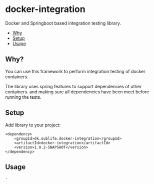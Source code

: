 # docker-integration
Docker and Springboot based integration testing library.

* [Why](#why)
* [Setup](#setup)
* [Usage](#usage)

## Why?
You can use this framework to perform integration testing of docker containers.
 
The library uses spring features to support dependencies of other containers. and
making sure all dependencies have been meet before running the tests.

## Setup
Add library to your project:

	<dependency>
		<groupId>dk.sublife.docker-integration</groupId>
		<artifactId>docker-integration</artifactId>
		<version>1.0.2-SNAPSHOT</version>
	</dependency>

## Usage

	-